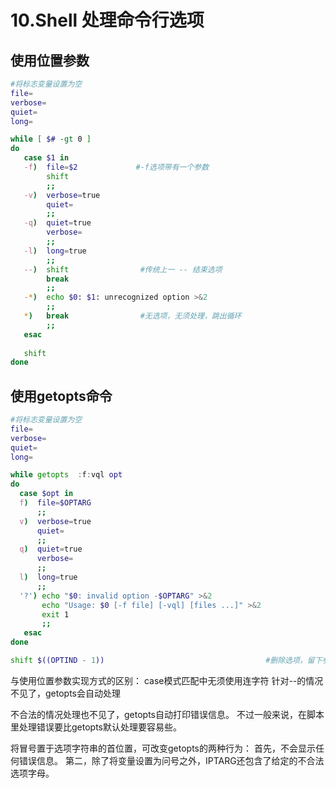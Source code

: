 # 10.Shell 处理命令行选项

## 使用位置参数
```bash
#将标志变量设置为空
file=
verbose=
quiet=
long=

while [ $# -gt 0 ]
do
   case $1 in
   -f)  file=$2             #-f选项带有一个参数
        shift
        ;;
   -v)  verbose=true
        quiet=
        ;;
   -q)  quiet=true
        verbose=
        ;;
   -l)  long=true
        ;;
   --)  shift                #传统上一 -- 结束选项
        break
        ;;
   -*)  echo $0: $1: unrecognized option >&2
        ;;
   *)   break                #无选项，无须处理，跳出循环
        ;;
   esac
 
   shift
done
```

## 使用getopts命令

```bash
#将标志变量设置为空
file=
verbose=
quiet=
long=

while getopts  :f:vql opt
do
  case $opt in
  f)  file=$OPTARG
      ;;
  v)  verbose=true
      quiet=
      ;;
  q)  quiet=true
      verbose=
      ;;
  l)  long=true
      ;;
  '?') echo "$0: invalid option -$OPTARG" >&2
       echo "Usage: $0 [-f file] [-vql] [files ...]" >&2
       exit 1
       ;;
   esac
done

shift $((OPTIND - 1))                                    #删除选项，留下参数
```

与使用位置参数实现方式的区别：
case模式匹配中无须使用连字符
针对--的情况不见了，getopts会自动处理

不合法的情况处理也不见了，getopts自动打印错误信息。
不过一般来说，在脚本里处理错误要比getopts默认处理要容易些。

将冒号置于选项字符串的首位置，可改变getopts的两种行为：
首先，不会显示任何错误信息。
第二，除了将变量设置为问号之外，IPTARG还包含了给定的不合法选项字母。

